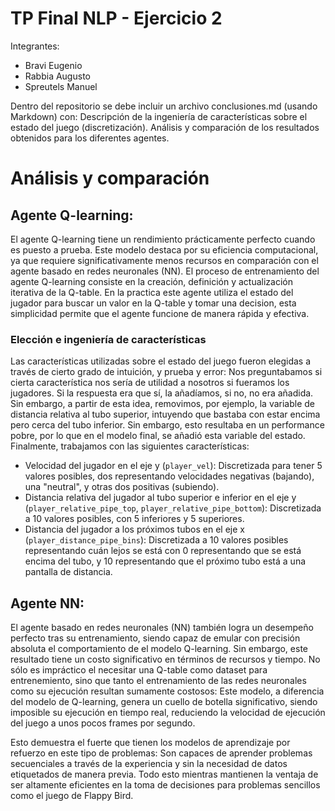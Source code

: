 # TP Final NLP - Ejercicio 2

Integrantes:

- Bravi Eugenio
- Rabbia Augusto
- Spreutels Manuel

Dentro del repositorio se debe incluir un archivo conclusiones.md (usando Markdown) con:
Descripción de la ingeniería de características sobre el estado del juego (discretización).
Análisis y comparación de los resultados obtenidos para los diferentes agentes.

# Análisis y comparación

## Agente Q-learning:

El agente Q-learning tiene un rendimiento prácticamente perfecto cuando es puesto a prueba. Este modelo destaca por su eficiencia computacional, ya que requiere significativamente menos recursos en comparación con el agente basado en redes neuronales (NN). El proceso de entrenamiento del agente Q-learning consiste en la creación, definición y actualización iterativa de la Q-table. En la practica este agente utiliza el estado del jugador para buscar un valor en la Q-table y tomar una decision, esta simplicidad permite que el agente funcione de manera rápida y efectiva.

### Elección e ingeniería de características

Las características utilizadas sobre el estado del juego fueron elegidas a través de cierto grado de intuición, y prueba y error: Nos preguntabamos si cierta característica nos sería de utilidad a nosotros si fueramos los jugadores. Si la respuesta era que sí, la añadíamos, si no, no era añadida. Sin embargo, a partir de esta idea, removimos, por ejemplo, la variable de distancia relativa al tubo superior, intuyendo que bastaba con estar encima pero cerca del tubo inferior. Sin embargo, esto resultaba en un performance pobre, por lo que en el modelo final, se añadió esta variable del estado. Finalmente, trabajamos con las siguientes características:

- Velocidad del jugador en el eje y (`player_vel`): Discretizada para tener 5 valores posibles, dos representando velocidades negativas (bajando), una "neutral", y otras dos positivas (subiendo).
- Distancia relativa del jugador al tubo superior e inferior en el eje y (`player_relative_pipe_top`, `player_relative_pipe_bottom`): Discretizada a 10 valores posibles, con 5 inferiores y 5 superiores.
- Distancia del jugador a los próximos tubos en el eje x (`player_distance_pipe_bins`): Discretizada a 10 valores posibles representando cuán lejos se está con 0 representando que se está encima del tubo, y 10 representando que el próximo tubo está a una pantalla de distancia.

## Agente NN:

El agente basado en redes neuronales (NN) también logra un desempeño perfecto tras su entrenamiento, siendo capaz de emular con precisión absoluta el comportamiento de el modelo Q-learning. Sin embargo, este resultado tiene un costo significativo en términos de recursos y tiempo. No sólo es impráctico el necesitar una Q-table como dataset para entrenemiento, sino que tanto el entrenamiento de las redes neuronales como su ejecución resultan sumamente costosos: Este modelo, a diferencia del modelo de Q-learning, genera un cuello de botella significativo, siendo imposible su ejecución en tiempo real, reduciendo la velocidad de ejecución del juego a unos pocos frames por segundo.

Esto demuestra el fuerte que tienen los modelos de aprendizaje por refuerzo en este tipo de problemas: Son capaces de aprender problemas secuenciales a través de la experiencia y sin la necesidad de datos etiquetados de manera previa. Todo esto mientras mantienen la ventaja de ser altamente eficientes en la toma de decisiones para problemas sencillos como el juego de Flappy Bird.
